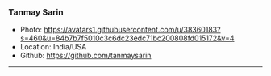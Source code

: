 ### Tanmay Sarin
- Photo: https://avatars1.githubusercontent.com/u/38360183?s=460&u=84b7b7f5010c3c6dc23edc71bc200808fd015172&v=4
- Location: India/USA
- Github: https://github.com/tanmaysarin
***
